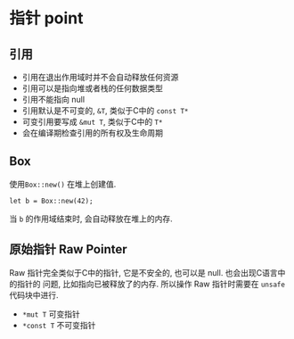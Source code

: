 # 指针 point

## 引用

- 引用在退出作用域时并不会自动释放任何资源
- 引用可以是指向堆或者栈的任何数据类型
- 引用不能指向 null
- 引用默认是不可变的, `&T`, 类似于C中的 `const T*`
- 可变引用要写成 `&mut T`, 类似于C中的 `T*`
- 会在编译期检查引用的所有权及生命周期

## Box<T>

使用`Box::new()` 在堆上创建值.

```rust, not_run
let b = Box::new(42);
```

当 `b` 的作用域结束时, 会自动释放在堆上的内存.

## 原始指针 Raw Pointer

Raw 指针完全类似于C中的指针, 它是不安全的, 也可以是 null. 也会出现C语言中的指针的
问题, 比如指向已被释放了的内存. 所以操作 Raw 指针时需要在 `unsafe` 代码块中进行.

- `*mut T` 可变指针
- `*const T` 不可变指针

